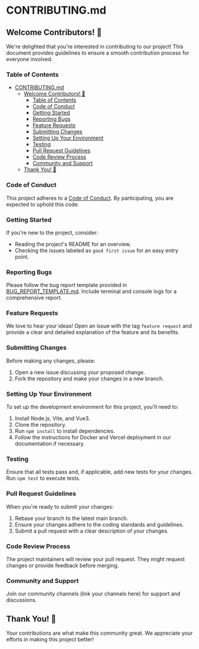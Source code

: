 # CONTRIBUTING.md

## Welcome Contributors! 👋

We're delighted that you're interested in contributing to our project! This document provides guidelines to ensure a smooth contribution process for everyone involved.

### Table of Contents

- [CONTRIBUTING.md](#contributingmd)
  - [Welcome Contributors! 👋](#welcome-contributors-)
    - [Table of Contents](#table-of-contents)
    - [Code of Conduct](#code-of-conduct)
    - [Getting Started](#getting-started)
    - [Reporting Bugs](#reporting-bugs)
    - [Feature Requests](#feature-requests)
    - [Submitting Changes](#submitting-changes)
    - [Setting Up Your Environment](#setting-up-your-environment)
    - [Testing](#testing)
    - [Pull Request Guidelines](#pull-request-guidelines)
    - [Code Review Process](#code-review-process)
    - [Community and Support](#community-and-support)
  - [Thank You! 👏](#thank-you-)

### Code of Conduct

This project adheres to a [Code of Conduct](CODE_OF_CONDUCT.md). By participating, you are expected to uphold this code.

### Getting Started

If you're new to the project, consider:

- Reading the project's README for an overview.
- Checking the issues labeled as `good first issue` for an easy entry point.

### Reporting Bugs

Please follow the bug report template provided in [BUG_REPORT_TEMPLATE.md](BUG_REPORT_TEMPLATE.md). Include terminal and console logs for a comprehensive report.

### Feature Requests

We love to hear your ideas! Open an issue with the tag `feature request` and provide a clear and detailed explanation of the feature and its benefits.

### Submitting Changes

Before making any changes, please:

1. Open a new issue discussing your proposed change.
2. Fork the repository and make your changes in a new branch.

### Setting Up Your Environment

To set up the development environment for this project, you'll need to:

1. Install Node.js, Vite, and Vue3.
2. Clone the repository.
3. Run `npm install` to install dependencies.
4. Follow the instructions for Docker and Vercel deployment in our documentation if necessary.

### Testing

Ensure that all tests pass and, if applicable, add new tests for your changes. Run `npm test` to execute tests.

### Pull Request Guidelines

When you're ready to submit your changes:

1. Rebase your branch to the latest main branch.
2. Ensure your changes adhere to the coding standards and guidelines.
3. Submit a pull request with a clear description of your changes.

### Code Review Process

The project maintainers will review your pull request. They might request changes or provide feedback before merging.

### Community and Support

Join our community channels (link your channels here) for support and discussions.

## Thank You! 👏

Your contributions are what make this community great. We appreciate your efforts in making this project better!

